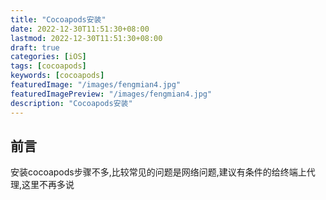 ```yaml
---
title: "Cocoapods安装"
date: 2022-12-30T11:51:30+08:00
lastmod: 2022-12-30T11:51:30+08:00
draft: true
categories: [iOS]
tags: [cocoapods]
keywords: [cocoapods]
featuredImage: "/images/fengmian4.jpg"
featuredImagePreview: "/images/fengmian4.jpg"
description: "Cocoapods安装"
---
```

<!--more-->
## 前言
安装cocoapods步骤不多,比较常见的问题是网络问题,建议有条件的给终端上代理,这里不再多说